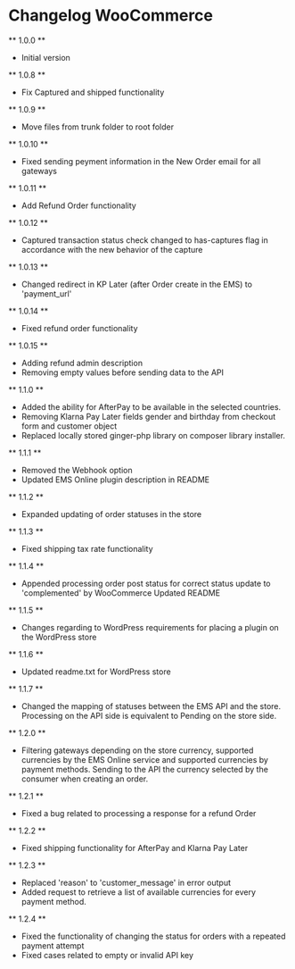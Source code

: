# Changelog WooCommerce

** 1.0.0 **

* Initial version

** 1.0.8 **

* Fix Captured and shipped functionality

** 1.0.9 **

* Move files from trunk folder to root folder

** 1.0.10 **

* Fixed sending peyment information in the New Order email for all gateways

** 1.0.11 **

* Add Refund Order functionality

** 1.0.12 **

* Captured transaction status check changed to has-captures flag in accordance with the new behavior of the capture

** 1.0.13 **

* Changed redirect in KP Later (after Order create in the EMS) to 'payment_url'

** 1.0.14 **

* Fixed refund order functionality

** 1.0.15 **

* Adding refund admin description
* Removing empty values before sending data to the API

** 1.1.0 **

* Added the ability for AfterPay to be available in the selected countries.
* Removing Klarna Pay Later fields gender and birthday from checkout form and customer object
* Replaced locally stored ginger-php library on composer library installer.

** 1.1.1 **

* Removed the Webhook option
* Updated EMS Online plugin description in README

** 1.1.2 **

* Expanded updating of order statuses in the store

** 1.1.3 **

* Fixed shipping tax rate functionality

** 1.1.4 **

* Appended processing order post status for correct status update to 'complemented' by WooCommerce
  Updated README

** 1.1.5 **

* Changes regarding to WordPress requirements for placing a plugin on the WordPress store

** 1.1.6 **

* Updated readme.txt for WordPress store

** 1.1.7 **

* Changed the mapping of statuses between the EMS API and the store. Processing on the API side is equivalent to Pending on the store side.

** 1.2.0 **

* Filtering gateways depending on the store currency, supported currencies by the EMS Online service and supported currencies by payment methods.
  Sending to the API the currency selected by the consumer when creating an order.

** 1.2.1 **

* Fixed a bug related to processing a response for a refund Order

** 1.2.2 **

* Fixed shipping functionality for AfterPay and Klarna Pay Later

** 1.2.3 **

* Replaced 'reason' to 'customer_message' in error output
* Added request to retrieve a list of available currencies for every payment method.

** 1.2.4 **

* Fixed the functionality of changing the status for orders with a repeated payment attempt
* Fixed cases related to empty or invalid API key